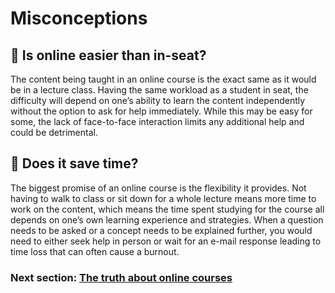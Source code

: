 # Misconceptions

## :memo: Is online easier than in-seat?

The content being taught in an online course is the exact same as it would be in a lecture class. Having the same workload as a student in seat, the difficulty will depend on one’s ability to learn the content independently without the option to ask for help immediately. While this may be easy for some, the lack of face-to-face interaction limits any additional help and could be detrimental. 


## :memo: Does it save time?

The biggest promise of an online course is the flexibility it provides. Not having to walk to class or sit down for a whole lecture means more time to work on the content, which means the time spent studying for the course all depends on one’s own learning experience and strategies. When a question needs to be asked or a concept needs to be explained further, you would need to either seek help in person or wait for an e-mail response leading to time loss that can often cause a burnout. 

### Next section: [The truth about online courses](../blob/master/Truth.md)
